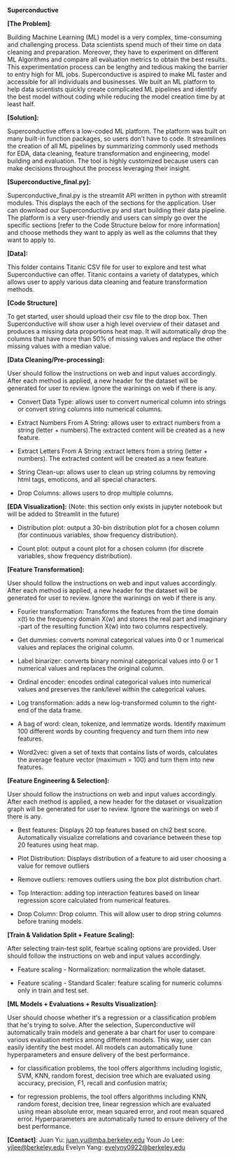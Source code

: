 **Superconductive**

**[The Problem]**:

Building Machine Learning (ML) model is a very complex, time-consuming and challenging process. Data scientists spend much of their time on data cleaning and preparation. Moreover, they have to experiment on different ML Algorithms and compare all evaluation metrics to obtain the best results. This experimentation process can be lengthy and tedious making the barrier to entry high for ML jobs. Superconductive is aspired to make ML faster and accessible for all individuals and businesses. We built an ML platform to help data scientists quickly create complicated ML pipelines and identify the best model without coding while reducing the model creation time by at least half.  

**[Solution]:**

Superconductive offers a low-coded ML platform. The platform was built on many built-in function packages, so users don’t have to code. It streamlines the creation of all ML pipelines by summarizing commonly used methods for EDA, data cleaning, feature transformation and engineering, model building and evaluation. The tool is highly customized because users can make decisions throughout the process leveraging their insight. 

**[Superconductive_final.py]:**

Superconductive_final.py is the streamlit API written in python with streamlit modules. This displays the each of the sections for the application. User can download our Superconductive.py and start building their data pipeline. The platform is a very user-friendly and users can simply go over the specific sections [refer to the Code Structure below for more information] and choose methods they want to apply as well as the columns that they want to apply to. 

**[Data]:**

This folder contains Titanic CSV file for user to explore and test what Superconductive can offer. Titanic contains a variety of datatypes, which allows user to apply various data cleaning and feature transformation methods.


**[Code Structure]**

To get started, user should upload their csv file to the drop box. Then Superconductive will show user a high level overview of their dataset and produces a missing data proportions heat map. It will automatically drop the columns that have more than 50% of missing values and replace the other missing values with a median value. 

**[Data Cleaning/Pre-processing]:**

User should follow the instructions on web and input values accordingly. After each method is applied, a new header for the dataset will be generated for user to review. Ignore the warinings on web if there is any.  

- Convert Data Type: allows user to convert numerical column into strings or convert string columns into numerical columns.

- Extract Numbers From A String: allows user to extract numbers from a string (letter + numbers).The extracted content will be created as a new feature. 

- Extract Letters From A String :extract letters from a string (letter + numbers). The extracted content will be created as a new feature. 

- String Clean-up: allows user to clean up string columns by removing html tags, emoticons, and all special characters. 

- Drop Columns: allows users to drop multiple columns. 


**[EDA Visualization]:** (Note: this section only exists in jupyter notebook but will be added to Streamlit in the future)

- Distribution plot: output a 30-bin distribution plot for a chosen column (for continuous variables, show frequency distribution).

- Count plot: output a count plot for a chosen column (for discrete variables, show frequency distribution).


**[Feature Transformation]:**

User should follow the instructions on web and input values accordingly. After each method is applied, a new header for the dataset will be generated for user to review. Ignore the warinings on web if there is any.  

- Fourier transformation: Transforms the features from the time domain x(t) to the frequency domain X(w) and stores the real part and imaginary -part of the resulting function X(w) into two columns respectively. 

- Get dummies: converts nominal categorical values into 0 or 1 numerical values and replaces the original column. 
 
- Label binarizer: converts binary nominal categorical values into 0 or 1 numerical values and replaces the original column.

- Ordinal encoder: encodes ordinal categorical values into numerical values and preserves the rank/level within the categorical values.

- Log transformation: adds a new log-transformed column to the right-end of the data frame.

- A bag of word: clean, tokenize, and lemmatize words. Identify maximum 100 different words by counting frequency and turn them into new features.  

- Word2vec: given a set of texts that contains lists of words, calculates the average feature vector (maximum = 100) and turn them into new features. 


**[Feature Engineering & Selection]:**

User should follow the instructions on web and input values accordingly. After each method is applied, a new header for the dataset or visualization graph will be generated for user to review. Ignore the warinings on web if there is any.  

- Best features:  Displays 20 top features based on chi2 best score. Automatically visualize correlations and covariance between these top 20 features using heat map.

- Plot Distribution: Displays distribution of a feature to aid user choosing a value for remove outliers

- Remove outliers: removes outliers using the box plot distribution chart.

- Top Interaction: adding top interaction features based on linear regression score calculated from numerical features.

- Drop Column: Drop column. This will allow user to drop string columns before traning models. 


**[Train & Validation Split + Feature Scaling]:** 

After selecting train-test split, feartue scaling options are provided. User should follow the instructions on web and input values accordingly.

- Feature scaling - Normalization: normalization the whole dataset.

- Feature scaling - Standard Scaler: feature scaling for numeric columns only in train and test set.


**[ML Models + Evaluations + Results Visualization]**:  

User should choose whether it's a regression or a classification problem that he's trying to solve. After the selection, Superconductive will automatically train models and generate a bar chart for user to compare various evaluation metrics among different models. This way, user can easily identify the best model. All models can automatically tune hyperparameters and ensure delivery of the best performance. 

- for classification problems, the tool offers algorithms including logistic, SVM, KNN, random forest, decision tree which are evaluated using accuracy, precision, F1, recall and confusion matrix; 

- for regression problems, the tool offers algorithms including KNN, random forest, decision tree, linear regression which are evaluated using mean absolute error, mean squared error, and root mean squared error. Hyperparameters are automatically tuned to ensure delivery of the best performance.


**[Contact]**: 
Juan Yu: juan.yu@mba.berkeley.edu
Youn Jo Lee: yjlee@berkeley.edu 
Evelyn Yang: evelyny0922@berkeley.edu
